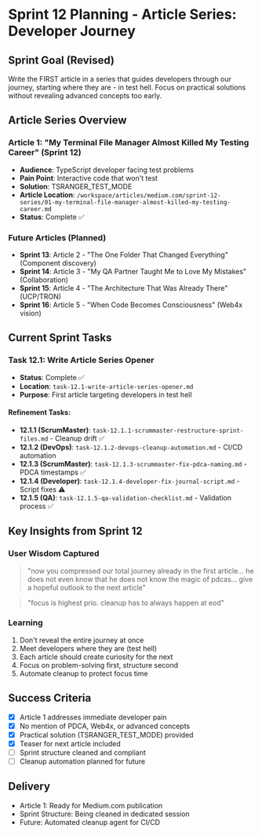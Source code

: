 # Sprint 12 Planning - Article Series: Developer Journey

## Sprint Goal (Revised)
Write the FIRST article in a series that guides developers through our journey, starting where they are - in test hell. Focus on practical solutions without revealing advanced concepts too early.

## Article Series Overview

### Article 1: "My Terminal File Manager Almost Killed My Testing Career" (Sprint 12)
- **Audience**: TypeScript developer facing test problems
- **Pain Point**: Interactive code that won't test
- **Solution**: TSRANGER_TEST_MODE
- **Article Location**: `/workspace/articles/medium.com/sprint-12-series/01-my-terminal-file-manager-almost-killed-my-testing-career.md`
- **Status**: Complete ✅

### Future Articles (Planned)
- **Sprint 13**: Article 2 - "The One Folder That Changed Everything" (Component discovery)
- **Sprint 14**: Article 3 - "My QA Partner Taught Me to Love My Mistakes" (Collaboration)
- **Sprint 15**: Article 4 - "The Architecture That Was Already There" (UCP/TRON)
- **Sprint 16**: Article 5 - "When Code Becomes Consciousness" (Web4x vision)

## Current Sprint Tasks

### Task 12.1: Write Article Series Opener
- **Status**: Complete ✅
- **Location**: `task-12.1-write-article-series-opener.md`
- **Purpose**: First article targeting developers in test hell

#### Refinement Tasks:
- **12.1.1 (ScrumMaster)**: `task-12.1.1-scrummaster-restructure-sprint-files.md` - Cleanup drift ✅
- **12.1.2 (DevOps)**: `task-12.1.2-devops-cleanup-automation.md` - CI/CD automation
- **12.1.3 (ScrumMaster)**: `task-12.1.3-scrummaster-fix-pdca-naming.md` - PDCA timestamps ✅
- **12.1.4 (Developer)**: `task-12.1.4-developer-fix-journal-script.md` - Script fixes ⚠️
- **12.1.5 (QA)**: `task-12.1.5-qa-validation-checklist.md` - Validation process ✅

## Key Insights from Sprint 12

### User Wisdom Captured
> "now you compressed our total journey already in the first article... he does not even know that he does not know the magic of pdcas... give a hopeful outlook to the next article"

> "focus is highest prio. cleanup has to always happen at eod"

### Learning
1. Don't reveal the entire journey at once
2. Meet developers where they are (test hell)
3. Each article should create curiosity for the next
4. Focus on problem-solving first, structure second
5. Automate cleanup to protect focus time

## Success Criteria
- [x] Article 1 addresses immediate developer pain
- [x] No mention of PDCA, Web4x, or advanced concepts
- [x] Practical solution (TSRANGER_TEST_MODE) provided
- [x] Teaser for next article included
- [ ] Sprint structure cleaned and compliant
- [ ] Cleanup automation planned for future

## Delivery
- Article 1: Ready for Medium.com publication
- Sprint Structure: Being cleaned in dedicated session
- Future: Automated cleanup agent for CI/CD